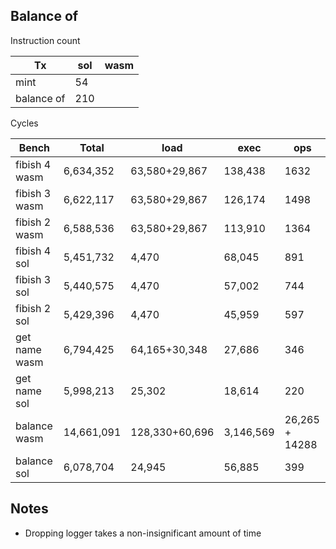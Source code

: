 ## Balance of

Instruction count

 Tx         | sol | wasm
 --         | --  | --
 mint       | 54  |
 balance of | 210 |

Cycles

Bench          | Total         | load          | exec          | ops
--             | --            | --            | --            | --
fibish 4 wasm  | 6,634,352     | 63,580+29,867 | 138,438       | 1632
fibish 3 wasm  | 6,622,117     | 63,580+29,867 | 126,174       | 1498
fibish 2 wasm  | 6,588,536     | 63,580+29,867 | 113,910       | 1364
fibish 4 sol   | 5,451,732     | 4,470         | 68,045        | 891
fibish 3 sol   | 5,440,575     | 4,470         | 57,002        | 744
fibish 2 sol   | 5,429,396     | 4,470         | 45,959        | 597
get name wasm  | 6,794,425     | 64,165+30,348 | 27,686        | 346
get name sol   | 5,998,213     | 25,302        | 18,614        | 220
balance  wasm  | 14,661,091    | 128,330+60,696| 3,146,569     | 26,265 + 14288
balance  sol   | 6,078,704     | 24,945        | 56,885        | 399



## Notes

- Dropping logger takes a non-insignificant amount of time

